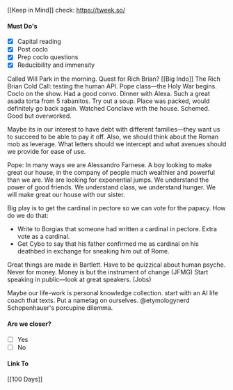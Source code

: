[[Keep in Mind]]
check: https://tweek.so/
#### Must Do's
- [x] Capital reading
- [x] Post coclo 
- [x] Prep coclo questions
- [x] Reducibility and immensity

Called Will Park in the morning. Quest for Rich Brian? [[Big Indo]] The Rich Brian Cold Call: testing the human API. Pope class—the Holy War begins. Coclo on the show. Had a good convo. Dinner with Alexa. Such a great asada torta from 5 rabanitos. Try out a soup. Place was packed, would definitely go back again. Watched Conclave with the house. Schemed. Good but overworked.

Maybe its in our interest to have debt with different families—they want us to succeed to be able to pay it off. Also, we should think about the Roman mob as leverage. What letters should we intercept and what avenues should we provide for ease of use.

Pope: 
In many ways we are Alessandro Farnese. A boy looking to make great our house, in the company of people much wealthier and powerful than we are. We are looking for exponential jumps. We understand the power of good friends. We understand class, we understand hunger. We will make great our house with our sister.

Big play is to get the cardinal in pectore so we can vote for the papacy.
How do we do that: 
- Write to Borgias that someone had written a cardinal in pectore. Extra vote as a cardinal.
- Get Cybo to say that his father confirmed me as cardinal on his deathbed in exchange for sneaking him out of Rome.

Great things are made in Bartlett. 
Have to be quizzical about human psyche.
Never for money. Money is but the instrument of change (JFMG)
Start speaking in public—look at great speakers. (Jobs)

Maybe our life-work is personal knowledge collection. start with an AI life coach that texts.
Put a nametag on ourselves. @etymologynerd
Schopenhauer's porcupine dilemma.
#### Are we closer?
- [ ] Yes
- [ ] No
#### Link To
[[100 Days]]